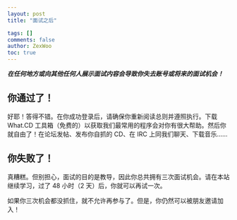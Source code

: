 ```yaml
---
layout: post
title: "面试之后"

tags: []
comments: false
author: ZexWoo
toc: true
---
```


***在任何地方或向其他任何人展示面试内容会导致你失去账号或将来的面试机会！***

## 你通过了！

好耶！答得不错。在你成功登录后，请确保你重新阅读总则并遵照执行。下载 What.CD 工具箱（免费的）以获取我们最常用的程序会对你有很大帮助。然后你就自由了！在论坛发帖、发布你自抓的 CD、在 IRC 上同我们聊天、下载音乐……

## 你失败了！

真糟糕。但别担心，面试的目的是教导，因此你总共拥有三次面试机会。请在本站继续学习，过了 48 小时（2 天）后，你就可以再试一次。

如果你三次机会都没抓住，就不允许再参与了。但是，你仍然可以被朋友邀请加入！